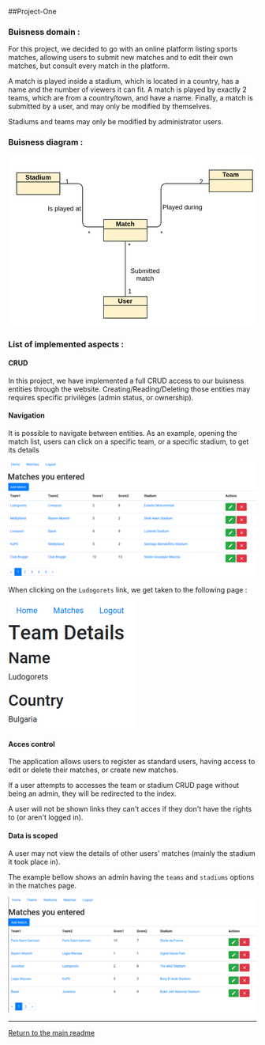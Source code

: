 ##Project-One

### Buisness domain : 
For this project, we decided to go with an online platform listing sports matches, allowing users to submit new matches and to edit their own matches, but consult every match in the platform.

A match is played inside a stadium, which is located in a country, has a name and the number of viewers it can fit.
A match is played by exactly 2 teams, which are from a country/town, and have a name.
Finally, a match is submitted by a user, and may only be modified by themselves.

Stadiums and teams may only be modified by administrator users.

### Buisness diagram :
![](assets/uml.png)


### List of implemented aspects : 
 
#### CRUD
 
In this project, we have implemented a full CRUD access to our buisness entities through the website. Creating/Reading/Deleting those entities may requires specific privilèges (admin status, or ownership).
 
#### Navigation
It is possible to navigate between entities.
As an example, opening the match list, users can click on a specific team, or a specific stadium, to get its details
 
 
 ![](assets/matches.png)
 
When clicking on the `Ludogorets` link, we get taken to the following page :
 
 ![](assets/match_details.png)

#### Acces control

The application allows users to register as standard users, having access to edit or delete their matches, or create new matches.

If a user attempts to accesses the team or stadium CRUD page without being an admin, they will be redirected to the index.

A user will not be shown links they can't acces if they don't have the rights to (or aren't logged in).

#### Data is scoped

A user may not view the details of other users' matches (mainly the stadium it took place in).

The example bellow shows an admin having the `teams` and `stadiums`
options in the matches page.

![](assets/admin_rights.png)


---
[Return to the main readme](https://github.com/capito27/Teaching-HEIGVD-AMT-2019-Project-One/blob/master/README.md)